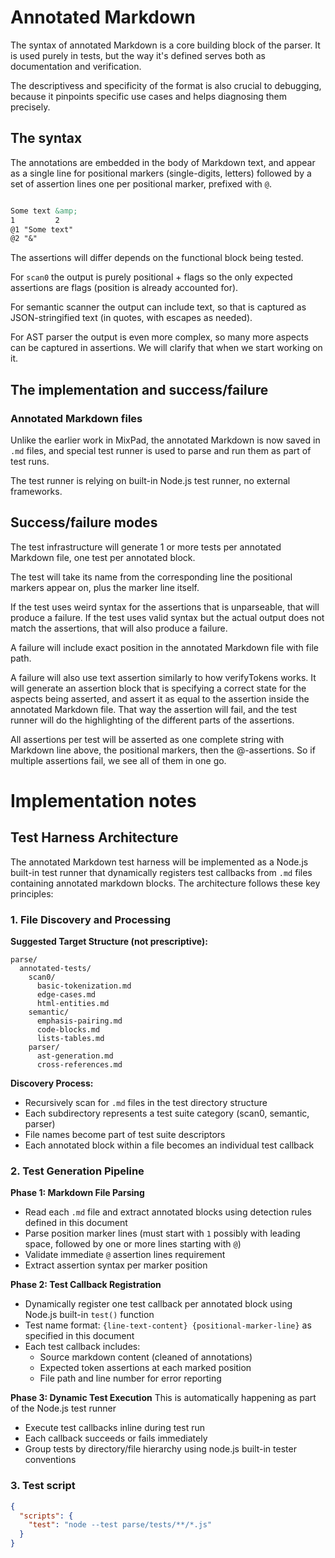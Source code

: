 # Annotated Markdown

The syntax of annotated Markdown is a core building block of the parser. It is used purely in tests, but the way it's defined serves both as documentation and verification.

The descriptivess and specificity of the format is also crucial to debugging, because it pinpoints specific use cases and helps diagnosing them precisely.

## The syntax

The annotations are embedded in the body of Markdown text, and appear as a single line for positional markers (single-digits, letters) followed by a set of assertion lines one per positional marker, prefixed with `@`.

```markdown

Some text &amp;
1         2
@1 "Some text"
@2 "&"

```

The assertions will differ depends on the functional block being tested.

For `scan0` the output is purely positional + flags so the only expected assertions are flags (position is already accounted for).

For semantic scanner the output can include text, so that is captured as JSON-stringified text (in quotes, with escapes as needed).

For AST parser the output is even more complex, so many more aspects can be captured in assertions. We will clarify that when we start working on it.


## The implementation and success/failure

### Annotated Markdown files

Unlike the earlier work in MixPad, the annotated Markdown is now saved in `.md` files, and special test runner is used to parse and run them as part of test runs.

The test runner is relying on built-in Node.js test runner, no external frameworks.

## Success/failure modes

The test infrastructure will generate 1 or more tests per annotated Markdown file, one test per annotated block.

The test will take its name from the corresponding line the positional markers appear on, plus the marker line itself.

If the test uses weird syntax for the assertions that is unparseable, that will produce a failure. If the test uses valid syntax but the actual output does not match the assertions, that will also produce a failure.

A failure will include exact position in the annotated Markdown file with file path.

A failure will also use text assertion similarly to how verifyTokens works. It will generate an assertion block that is specifying a correct state for the aspects being asserted, and assert it as equal to the assertion inside the annotated Markdown file. That way the assertion will fail, and the test runner will do the highlighting of the different parts of the assertions.

All assertions per test will be asserted as one complete string with Markdown line above, the positional markers, then the @-assertions. So if multiple assertions fail, we see all of them in one go.

# Implementation notes

## Test Harness Architecture

The annotated Markdown test harness will be implemented as a Node.js built-in test runner that dynamically registers test callbacks from `.md` files containing annotated markdown blocks. The architecture follows these key principles:

### 1. File Discovery and Processing

**Suggested Target Structure (not prescriptive):**
```
parse/
  annotated-tests/
    scan0/
      basic-tokenization.md
      edge-cases.md
      html-entities.md
    semantic/
      emphasis-pairing.md
      code-blocks.md
      lists-tables.md
    parser/
      ast-generation.md
      cross-references.md
```

**Discovery Process:**
- Recursively scan for `.md` files in the test directory structure
- Each subdirectory represents a test suite category (scan0, semantic, parser)
- File names become part of test suite descriptors
- Each annotated block within a file becomes an individual test callback

### 2. Test Generation Pipeline

**Phase 1: Markdown File Parsing**
- Read each `.md` file and extract annotated blocks using detection rules defined in this document
- Parse position marker lines (must start with `1` possibly with leading space, followed by one or more lines starting with `@`)
- Validate immediate `@` assertion lines requirement
- Extract assertion syntax per marker position

**Phase 2: Test Callback Registration**
- Dynamically register one test callback per annotated block using Node.js built-in `test()` function
- Test name format: `{line-text-content} {positional-marker-line}` as specified in this document
- Each test callback includes:
  - Source markdown content (cleaned of annotations)
  - Expected token assertions at each marked position
  - File path and line number for error reporting

**Phase 3: Dynamic Test Execution**
This is automatically happening as part of the Node.js test runner
- Execute test callbacks inline during test run
- Each callback succeeds or fails immediately
- Group tests by directory/file hierarchy using node.js built-in tester conventions

### 3. Test script

```json
{
  "scripts": {
    "test": "node --test parse/tests/**/*.js"
  }
}
```
